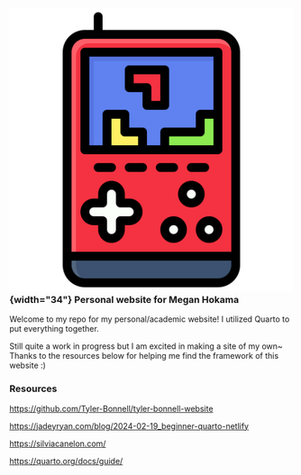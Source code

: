 ### ![](images/icon.png){width="34"} Personal website for Megan Hokama

Welcome to my repo for my personal/academic website! I utilized Quarto to put everything together.

Still quite a work in progress but I am excited in making a site of my own\~ Thanks to the resources below for helping me find the framework of this website :)

### Resources

https://github.com/Tyler-Bonnell/tyler-bonnell-website

https://jadeyryan.com/blog/2024-02-19_beginner-quarto-netlify

https://silviacanelon.com/

https://quarto.org/docs/guide/
